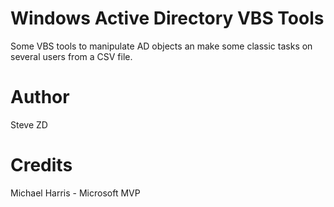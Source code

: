 Windows Active Directory VBS Tools
==================================

Some VBS tools to manipulate AD objects an make some classic tasks on several users from a CSV file.

Author
======
Steve ZD

Credits
=======
Michael Harris - Microsoft MVP